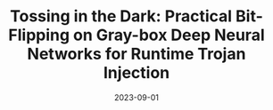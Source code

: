 ---
title: "Tossing in the Dark: Practical Bit-Flipping on Gray-box Deep Neural Networks for Runtime Trojan Injection"
collection: publications
permalink: /files/groan.pdf
excerpt: 'Zihao Wang, Di Tang, XiaoFeng Wang, Wei He, <u>Zhaoyang Geng</u>, Wenhao Wang'
date: 2023-09-01
venue: 'USENIX Security 2024 (CCF-A)'
paperurl: 'https://zhaoyang-geng.github.io/files/groan.pdf'
---
